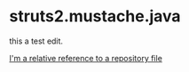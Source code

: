 struts2.mustache.java
=====================

this a test edit.

[I'm a relative reference to a repository file](/raw/master/target/mustache-java-options-1.0.0.jar)
